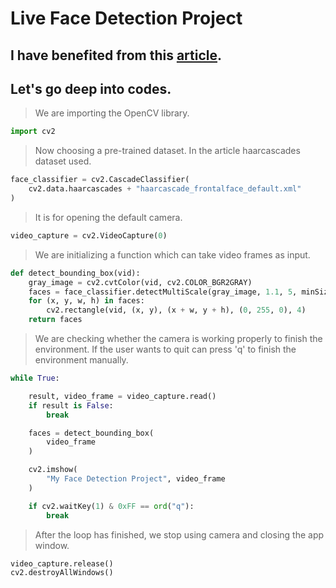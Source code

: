 # Live Face Detection Project
## I have benefited from this [article](https://www.datacamp.com/tutorial/face-detection-python-opencv).
## Let's go deep into codes.
> We are importing the OpenCV library.
```python
import cv2
```
> Now choosing a pre-trained dataset. In the article haarcascades dataset used.
```python
face_classifier = cv2.CascadeClassifier(
    cv2.data.haarcascades + "haarcascade_frontalface_default.xml"
)
```
> It is for opening the default camera.
```python
video_capture = cv2.VideoCapture(0)
```
> We are initializing a function which can take video frames as input.
```python
def detect_bounding_box(vid):
    gray_image = cv2.cvtColor(vid, cv2.COLOR_BGR2GRAY)
    faces = face_classifier.detectMultiScale(gray_image, 1.1, 5, minSize=(40, 40))
    for (x, y, w, h) in faces:
        cv2.rectangle(vid, (x, y), (x + w, y + h), (0, 255, 0), 4)
    return faces
```
> We are checking whether the camera is working properly to finish the environment. If the user wants to quit can press 'q' to finish the environment manually.
```python
while True:

    result, video_frame = video_capture.read() 
    if result is False:
        break  

    faces = detect_bounding_box(
        video_frame
    )  

    cv2.imshow(
        "My Face Detection Project", video_frame
    )  

    if cv2.waitKey(1) & 0xFF == ord("q"):
        break
```
> After the loop has finished, we stop using camera and closing the app window.
```python
video_capture.release()
cv2.destroyAllWindows()
```
